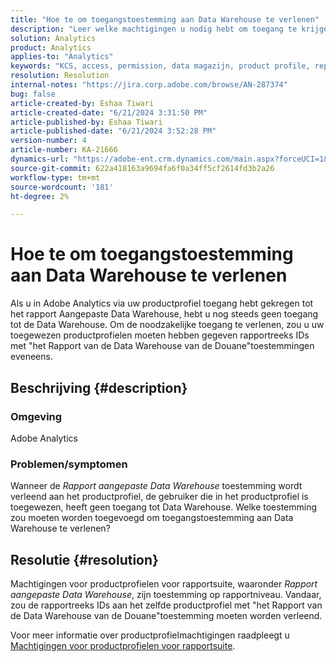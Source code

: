 ```yaml
---
title: "Hoe te om toegangstoestemming aan Data Warehouse te verlenen"
description: "Leer welke machtigingen u nodig hebt om toegang te krijgen tot Data Warehouse."
solution: Analytics
product: Analytics
applies-to: "Analytics"
keywords: "KCS, access, permission, data magazijn, product profile, report suite"
resolution: Resolution
internal-notes: "https://jira.corp.adobe.com/browse/AN-287374"
bug: false
article-created-by: Eshaa Tiwari
article-created-date: "6/21/2024 3:31:50 PM"
article-published-by: Eshaa Tiwari
article-published-date: "6/21/2024 3:52:28 PM"
version-number: 4
article-number: KA-21666
dynamics-url: "https://adobe-ent.crm.dynamics.com/main.aspx?forceUCI=1&pagetype=entityrecord&etn=knowledgearticle&id=55e83d5b-e32f-ef11-840a-6045bd029b18"
source-git-commit: 622a418163a9694fa6f0a34ff5cf2614fd3b2a26
workflow-type: tm+mt
source-wordcount: '181'
ht-degree: 2%

---
```


# Hoe te om toegangstoestemming aan Data Warehouse te verlenen


Als u in Adobe Analytics via uw productprofiel toegang hebt gekregen tot het rapport Aangepaste Data Warehouse, hebt u nog steeds geen toegang tot de Data Warehouse. Om de noodzakelijke toegang te verlenen, zou u uw toegewezen productprofielen moeten hebben gegeven rapportreeks IDs met &quot;het Rapport van de Data Warehouse van de Douane&quot;toestemmingen eveneens.

## Beschrijving {#description}


### <b>Omgeving</b>

Adobe Analytics

### <b>Problemen/symptomen</b>

Wanneer de *Rapport aangepaste Data Warehouse* toestemming wordt verleend aan het productprofiel, de gebruiker die in het productprofiel is toegewezen, heeft geen toegang tot Data Warehouse. Welke toestemming zou moeten worden toegevoegd om toegangstoestemming aan Data Warehouse te verlenen?


## Resolutie {#resolution}


Machtigingen voor productprofielen voor rapportsuite, waaronder *Rapport aangepaste Data Warehouse*, zijn toestemming op rapportniveau. Vandaar, zou de rapportreeks IDs aan het zelfde productprofiel met &quot;het Rapport van de Data Warehouse van de Douane&quot;toestemming moeten worden verleend.

Voor meer informatie over productprofielmachtigingen raadpleegt u [Machtigingen voor productprofielen voor rapportsuite](https://experienceleague.adobe.com/docs/analytics/admin/admin-console/permissions/report-suite-tools.html?lang=en).
